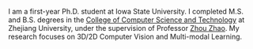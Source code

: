 I am a first-year Ph.D. student at Iowa State University. I completed M.S. and B.S. degrees in the [College of Computer Science and Technology](http://www.en.cs.zju.edu.cn/) at Zhejiang University, under the supervision of Professor [Zhou Zhao](https://scholar.google.com.hk/citations?user=IIoFY90AAAAJ&hl=en). My research focuses on 3D/2D Computer Vision and Multi-modal Learning.

<!-- Currently, I am researching to enhance multi-modal perception and reasoning capabilities for robot policies during my internship at [OpenRobotLab](https://github.com/OpenRobotLab), advised by [Yilun Chen](https://yilunchen.com/about/) and [Jiangmiao Pang](https://oceanpang.github.io/). -->